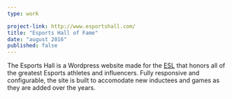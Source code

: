 ```yaml
---
type: work

project-link: http://www.esportshall.com/
title: "Esports Hall of Fame"
date: "august 2016"
published: false
---
```


The Esports Hall is a Wordpress website made for the [ESL][esl] that honors all of the greatest Esports athletes and influencers. Fully responsive and configurable, the site is built to accomodate new inductees and games as they are added over the years.

[esl]: http://www.eslgaming.com/
